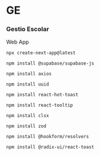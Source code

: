 # GE

### Gestio Escolar

Web App

`npx create-next-app@latest`

`npm install @supabase/supabase-js`

`npm install axios`

`npm install uuid`

`npm install react-hot-toast`

`npm install react-tooltip`

`npm install clsx`

`npm install zod`

`npm install @hookform/resolvers`

`npm install @radix-ui/react-toast`
